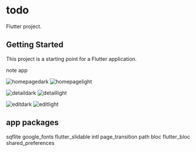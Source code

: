 # todo

Flutter project.

## Getting Started

This project is a starting point for a Flutter application.

note app 

![homepagedark](https://user-images.githubusercontent.com/87063387/226693495-d87531a7-dca8-4a1d-972c-4628b9de431c.JPG)
![homepagelight](https://user-images.githubusercontent.com/87063387/226693498-6d41a496-0d89-47bb-b8a6-750727fcd828.JPG)

![detaildark](https://user-images.githubusercontent.com/87063387/226693503-71fc6d40-ca21-4aaa-858b-9c90c9837aa7.JPG)
![detaillight](https://user-images.githubusercontent.com/87063387/226693508-33c2702a-03f1-4e48-8ad0-de58a6fde602.JPG)

![editdark](https://user-images.githubusercontent.com/87063387/226693512-70a5dd10-e8e3-4109-a094-39dd22a727b5.JPG)
![editlight](https://user-images.githubusercontent.com/87063387/226693486-c334e990-f829-4461-8f06-a5c344de6dc8.JPG)


## app packages 

   sqflite
   google_fonts
   flutter_slidable
   intl 
   page_transition
   path 
   bloc
   flutter_bloc
   shared_preferences


  
